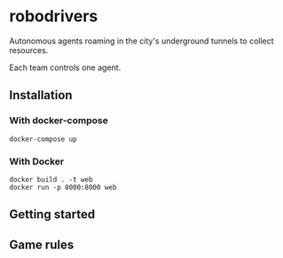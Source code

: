 # robodrivers

Autonomous agents roaming in the city's underground tunnels to collect resources.

Each team controls one agent.

## Installation

### With docker-compose

```
docker-compose up
```

### With Docker

```
docker build . -t web
docker run -p 8000:8000 web
```


## Getting started


## Game rules

